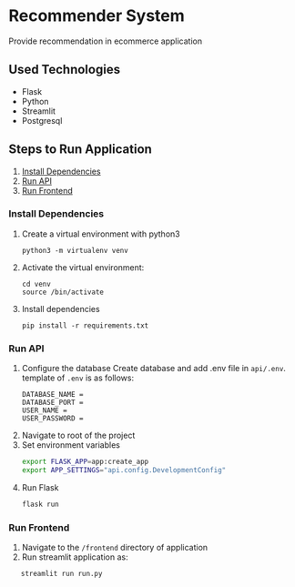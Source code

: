 # Recommender System

Provide recommendation in ecommerce application

## Used Technologies

* Flask
* Python
* Streamlit
* Postgresql

## Steps to Run Application

1. [Install Dependencies](#install-dependencies)
2. [Run API](#run-api)
3. [Run Frontend](#run-frontend)

### Install Dependencies

1. Create a virtual environment with python3
   ```shell
   python3 -m virtualenv venv
   ```
2. Activate the virtual environment:
   ```shell
   cd venv
   source /bin/activate
   ```
2. Install dependencies
   ```shell
   pip install -r requirements.txt
   ```

### Run API

1. Configure the database Create database and add .env file in ```api/.env```. template of ```.env``` is as follows:
   ```shell
   DATABASE_NAME =
   DATABASE_PORT =
   USER_NAME =
   USER_PASSWORD =
   ```
2. Navigate to root of the project
3. Set environment variables
   ```bash
   export FLASK_APP=app:create_app
   export APP_SETTINGS="api.config.DevelopmentConfig"
   ```
4. Run Flask
   ```bash
   flask run
   ```

### Run Frontend

1. Navigate to the ```/frontend``` directory of application
2. Run streamlit application as:

```bash
   streamlit run run.py
```


